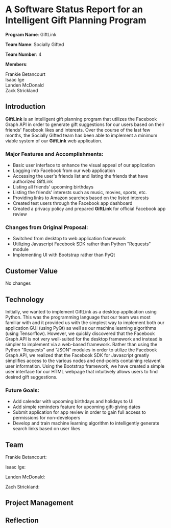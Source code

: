 # A Software Status Report for an Intelligent Gift Planning Program
  
  **Program Name**: GiftLink 
  
  **Team Name**: Socially Gifted
  
  **Team Number**: 4
  
  **Members**:  
    
  Frankie Betancourt  
  Isaac Ige  
  Landen McDonald  
  Zack Strickland  
  
  
  ## Introduction
  **GiftLink** is an intelligent gift planning program that utilizes the Facebook Graph API in order to generate gift suggestions for our users based on their friends' Facebook likes and interests. Over the course of the last few months, the Socially Gifted team has been able to implement a minimum viable system of our **GiftLink** web application. 
  
  ### Major Features and Accomplishments:
  
  - Basic user interface to enhance the visual appeal of our application
  - Logging into Facebook from our web application
  - Accessing the user's friends list and listing the friends that have authorized GiftLink
  - Listing all friends' upcoming birthdays
  - Listing the friends' interests such as music, movies, sports, etc.
  - Providing links to Amazon searches based on the listed interests
  - Created test users through the Facebook app dashboard
  - Created a privacy policy and prepared **GiftLink** for official Facebook app review
  
  ### Changes from Original Proposal:
  
  - Switched from desktop to web application framework
  - Utilizing Javascript Facebook SDK rather than Python "Requests" module
  - Implementing UI with Bootstrap rather than PyQt
  
  
  
  ## Customer Value
  No changes
  
  
  
  ## Technology
  Initially, we wanted to implement GiftLink as a desktop application using Python. This was the programming language that our team was most familiar with and it provided us with the simplest way to implement both our application GUI (using PyQt) as well as our machine learning algorithms (using Tensorflow). However, we quickly discovered that the Facebook Graph API is not very well-suited for the desktop framework and instead is simpler to implement via a web-based framework. Rather than using the Python "Requests" and "JSON" modules in order to utilize the Facebook Graph API, we realized that the Facebook SDK for Javascript greatly simplifies access to the various nodes and end-points containing relavent user information. Using the Bootstrap framework, we have created a simple user interface for our HTML webpage that intuitively allows users to find desired gift suggestions.
  
  ### Future Goals:
   
  - Add calendar with upcoming birthdays and holidays to UI
  - Add simple reminders feature for upcoming gift-giving dates
  - Submit application for app review in order to gain full access to permissions for non-developers
  - Develop and train machine learning algorithm to intelligently generate search links based on user likes
  
  
  
  ## Team
  Frankie Betancourt:
  
  Isaac Ige:
  
  Landen McDonald:
  
  Zach Strickland:
  
  
  
  ## Project Management
  
  
  
  ## Reflection
  
  
  

